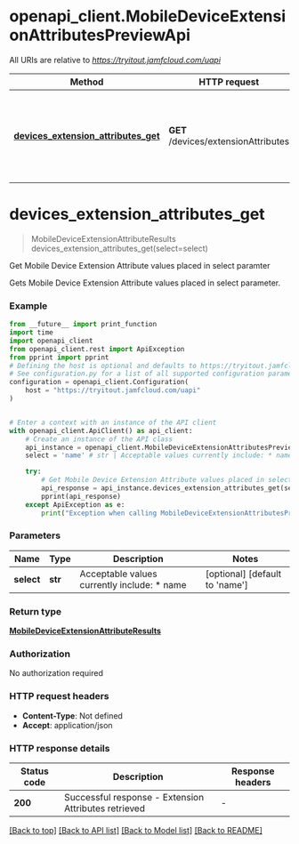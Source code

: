 # openapi_client.MobileDeviceExtensionAttributesPreviewApi

All URIs are relative to *https://tryitout.jamfcloud.com/uapi*

Method | HTTP request | Description
------------- | ------------- | -------------
[**devices_extension_attributes_get**](MobileDeviceExtensionAttributesPreviewApi.md#devices_extension_attributes_get) | **GET** /devices/extensionAttributes | Get Mobile Device Extension Attribute values placed in select paramter 


# **devices_extension_attributes_get**
> MobileDeviceExtensionAttributeResults devices_extension_attributes_get(select=select)

Get Mobile Device Extension Attribute values placed in select paramter 

Gets Mobile Device Extension Attribute values placed in select parameter.

### Example

```python
from __future__ import print_function
import time
import openapi_client
from openapi_client.rest import ApiException
from pprint import pprint
# Defining the host is optional and defaults to https://tryitout.jamfcloud.com/uapi
# See configuration.py for a list of all supported configuration parameters.
configuration = openapi_client.Configuration(
    host = "https://tryitout.jamfcloud.com/uapi"
)


# Enter a context with an instance of the API client
with openapi_client.ApiClient() as api_client:
    # Create an instance of the API class
    api_instance = openapi_client.MobileDeviceExtensionAttributesPreviewApi(api_client)
    select = 'name' # str | Acceptable values currently include: * name  (optional) (default to 'name')

    try:
        # Get Mobile Device Extension Attribute values placed in select paramter 
        api_response = api_instance.devices_extension_attributes_get(select=select)
        pprint(api_response)
    except ApiException as e:
        print("Exception when calling MobileDeviceExtensionAttributesPreviewApi->devices_extension_attributes_get: %s\n" % e)
```

### Parameters

Name | Type | Description  | Notes
------------- | ------------- | ------------- | -------------
 **select** | **str**| Acceptable values currently include: * name  | [optional] [default to &#39;name&#39;]

### Return type

[**MobileDeviceExtensionAttributeResults**](MobileDeviceExtensionAttributeResults.md)

### Authorization

No authorization required

### HTTP request headers

 - **Content-Type**: Not defined
 - **Accept**: application/json

### HTTP response details
| Status code | Description | Response headers |
|-------------|-------------|------------------|
**200** | Successful response - Extension Attributes retrieved |  -  |

[[Back to top]](#) [[Back to API list]](../README.md#documentation-for-api-endpoints) [[Back to Model list]](../README.md#documentation-for-models) [[Back to README]](../README.md)

